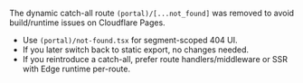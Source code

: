 The dynamic catch-all route `(portal)/[...not_found]` was removed to avoid build/runtime issues on Cloudflare Pages.

- Use `(portal)/not-found.tsx` for segment-scoped 404 UI.
- If you later switch back to static export, no changes needed.
- If you reintroduce a catch-all, prefer route handlers/middleware or SSR with Edge runtime per-route.
